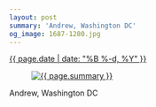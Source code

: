 ```yaml
---
layout: post
summary: 'Andrew, Washington DC'
og_image: 1687-1280.jpg
---
```


<div class="post">
 <time>
  <a href="/1687">
   {{ page.date | date: "%B %-d, %Y" }}
  </a>
 </time>
 <a href="/1687">
  <figure data-taken="10/16/2022">
   <img alt="{{ page.summary }}" sizes="(min-width: 700px) 50vw, calc(100vw - 2rem)" src="{{ site.assets_url }}/1687-640.jpg" srcset="{{ site.assets_url }}/1687-320.jpg 320w, {{ site.assets_url }}/1687-640.jpg 640w, {{ site.assets_url }}/1687-960.jpg 960w, {{ site.assets_url }}/1687-1280.jpg 1280w"/>
  </figure>
 </a>
 <span>
  Andrew, Washington DC
 </span>
</div>
